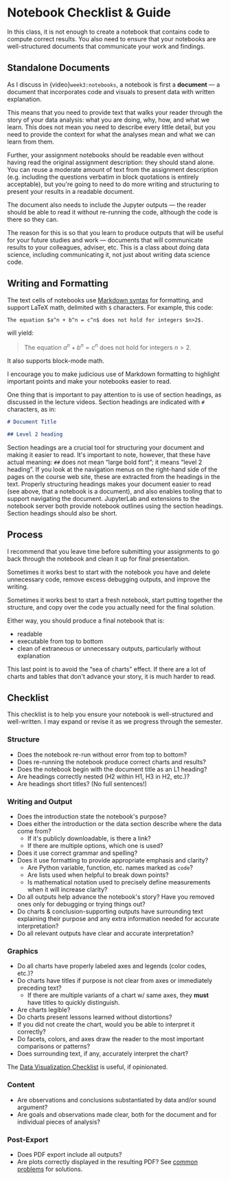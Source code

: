# Notebook Checklist & Guide

In this class, it is not enough to create a notebook that contains code to compute correct results.
You also need to ensure that your notebooks are well-structured documents that communicate your work
and findings.

## Standalone Documents

As I discuss in {video}`week3:notebooks`, a notebook is first a **document** — a document that
incorporates code and visuals to present data with written explanation.

This means that you need to provide text that walks your reader through the story of your
data analysis: what you are doing, why, how, and what we learn.  This does not mean you need
to describe every little detail, but you need to provide the context for what the analyses mean
and what we can learn from them.

Further, your assignment notebooks should be readable even without having read the original
assignment description: they should stand alone.  You can reuse a moderate amount of text
from the assignment description (e.g. including the questions verbatim in block quotations is
entirely acceptable), but you're going to need to do more writing and structuring to present
your results in a readable document.

The document also needs to include the Jupyter outputs — the reader should be
able to read it without re-running the code, although the code is there so they
can.

The reason for this is so that you learn to produce outputs that will be useful for your future
studies and work — documents that will communicate results to your colleagues, adviser, etc.
This is a class about doing data science, including communicating it, not just about writing
data science code.

## Writing and Formatting

[cm]: https://commonmark.org/help/

The text cells of notebooks use [Markdown syntax][cm] for formatting, and
support LaTeX math, delimited with `$` characters. For example, this code:

```markdown
The equation $a^n + b^n = c^n$ does not hold for integers $n>2$.
```

will yield:

> The equation $a^n + b^n = c^n$ does not hold for integers $n>2$.

It also supports block-mode math.

I encourage you to make judicious use of Markdown formatting to highlight important points and make
your notebooks easier to read.

One thing that is important to pay attention to is use of section headings, as discussed in the
lecture videos.  Section headings are indicated with `#` characters, as in:

```markdown
# Document Title

## Level 2 heading
```

Section headings are a crucial tool for structuring your document and making it
easier to read.  It's important to note, however, that these have actual
meaning: `##` does not mean “large bold font”; it means “level 2 heading”.  If
you look at the navigation menus on the right-hand side of the pages on the
course web site, these are extracted from the headings in the text.  Properly
structuring headings makes your document easier to read (see above, that a
notebook is a document), and also enables tooling that to support navigating the
document.  JupyterLab and extensions to the notebook server both provide
notebook outlines using the section headings.  Section headings should also be
short.

## Process

I recommend that you leave time before submitting your assignments to go back through the notebook
and clean it up for final presentation.

Sometimes it works best to start with the notebook you have and delete unnecessary code, remove
excess debugging outputs, and improve the writing.

Sometimes it works best to start a fresh notebook, start putting together the structure, and copy
over the code you actually need for the final solution.

Either way, you should produce a final notebook that is:

- readable
- executable from top to bottom
- clean of extraneous or unnecessary outputs, particularly without explanation

This last point is to avoid the “sea of charts” effect.  If there are a lot of charts and tables
that don't advance your story, it is much harder to read.

## Checklist

This checklist is to help you ensure your notebook is well-structured and well-written.
I may expand or revise it as we progress through the semester.

### Structure

-   Does the notebook re-run without error from top to bottom?
-   Does re-running the notebook produce correct charts and results?
-   Does the notebook begin with the document title as an L1 heading?
-   Are headings correctly nested (H2 within H1, H3 in H2, etc.)?
-   Are headings short titles? (No full sentences!)

### Writing and Output

-   Does the introduction state the notebook's purpose?
-   Does either the introduction or the data section describe where the data come from?
    -   If it's publicly downloadable, is there a link?
    -   If there are multiple options, which one is used?
-   Does it use correct grammar and spelling?
-   Does it use formatting to provide appropriate emphasis and clarity?
    -   Are Python variable, function, etc. names marked as `code`?
    -   Are lists used when helpful to break down points?
    -   Is mathematical notation used to precisely define measurements when it will increase clarity?
-   Do all outputs help advance the notebook's story?  Have you removed ones only for debugging or trying things out?
-   Do charts & conclusion-supporting outputs have surrounding text explaining their purpose and any extra information needed for accurate interpretation?
-   Do all relevant outputs have clear and accurate interpretation?

### Graphics

-   Do all charts have properly labeled axes and legends (color codes, etc.)?
-   Do charts have titles if purpose is not clear from axes or immediately preceding text?
    -   If there are multiple variants of a chart w/ same axes, they **must** have titles to quickly distinguish.
-   Are charts legible?
-   Do charts present lessons learned without distortions?
-   If you did not create the chart, would you be able to interpret it correctly?
-   Do facets, colors, and axes draw the reader to the most important comparisons or patterns?
-   Does surrounding text, if any, accurately interpret the chart?

The [Data Visualization Checklist](https://depictdatastudio.com/checklist/) is useful, if opinionated.

### Content

-   Are observations and conclusions substantiated by data and/or sound argument?
-   Are goals and observations made clear, both for the document and for individual pieces of analysis?

### Post-Export

-   Does PDF export include all outputs?
-   Are plots correctly displayed in the resulting PDF?  See [common problems](prob-mangled-pdf) for solutions.
